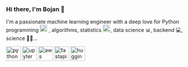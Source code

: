 ### Hi there, I'm Bojan 👋

I'm a passionate machine learning engineer with a deep love for Python programming <img src="https://upload.wikimedia.org/wikipedia/commons/thumb/c/c3/Python-logo-notext.svg/1920px-Python-logo-notext.svg.png" alt="python" width="20" height="20"/> , algorithms, statistics <img src="https://upload.wikimedia.org/wikipedia/commons/thumb/4/40/Fisher_iris_versicolor_sepalwidth.svg/2560px-Fisher_iris_versicolor_sepalwidth.svg.png" alt="statistics" width="20" height="20"/>, data science 📊, backend 💻, science 🧑‍🔬...


<a href="https://www.python.org/"><img src="https://www.python.org/static/img/python-logo-large.c36dccadd999.png?1576869008" alt="python" style="width:40px;height:40px;"></a>
<a href="https://jupyter.org/"><img src="https://jupyter.org/assets/homepage/main-logo.svg" alt="upyter" style="width:40px;height:40px;"></a>
<a href="https://aws.amazon.com/"><img src="https://a0.awsstatic.com/libra-css/images/logos/aws_logo_smile_1200x630.png" alt="aws" style="width:40px;height:40px;"></a>
<a href="https://fastapi.tiangolo.com/"><img src="https://fastapi.tiangolo.com/img/icon-white.svg" alt="fastapi" style="width:40px;height:40px;"></a>
<a href="https://huggingface.co/"><img src="https://huggingface.co/front/assets/huggingface_logo-noborder.svg" alt="huggingface" style="width:40px;height:40px;"></a>

<!--
**bojanilijoski/bojanilijoski** is a ✨ _special_ ✨ repository because its `README.md` (this file) appears on your GitHub profile.

Here are some ideas to get you started:

- 🔭 I’m currently working on ...
- 🌱 I’m currently learning ...
- 👯 I’m looking to collaborate on ...
- 🤔 I’m looking for help with ...
- 💬 Ask me about ...
- 📫 How to reach me: ...
- 😄 Pronouns: ...
- ⚡ Fun fact: ...
-->

